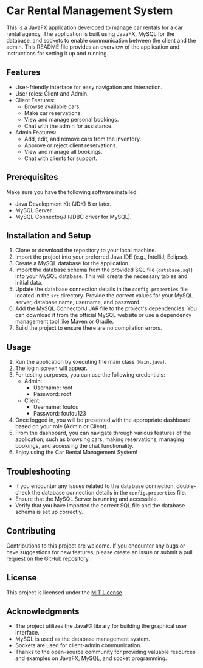 # Car Rental Management System

This is a JavaFX application developed to manage car rentals for a car rental agency. The application is built using JavaFX, MySQL for the database, and sockets to enable communication between the client and the admin. This README file provides an overview of the application and instructions for setting it up and running.

## Features

- User-friendly interface for easy navigation and interaction.
- User roles: Client and Admin.
- Client Features:
  - Browse available cars.
  - Make car reservations.
  - View and manage personal bookings.
  - Chat with the admin for assistance.
- Admin Features:
  - Add, edit, and remove cars from the inventory.
  - Approve or reject client reservations.
  - View and manage all bookings.
  - Chat with clients for support.

## Prerequisites

Make sure you have the following software installed:

- Java Development Kit (JDK) 8 or later.
- MySQL Server.
- MySQL Connector/J (JDBC driver for MySQL).

## Installation and Setup

1. Clone or download the repository to your local machine.
2. Import the project into your preferred Java IDE (e.g., IntelliJ, Eclipse).
3. Create a MySQL database for the application.
4. Import the database schema from the provided SQL file (`database.sql`) into your MySQL database. This will create the necessary tables and initial data.
5. Update the database connection details in the `config.properties` file located in the `src` directory. Provide the correct values for your MySQL server, database name, username, and password.
6. Add the MySQL Connector/J JAR file to the project's dependencies. You can download it from the official MySQL website or use a dependency management tool like Maven or Gradle.
7. Build the project to ensure there are no compilation errors.

## Usage

1. Run the application by executing the main class (`Main.java`).
2. The login screen will appear.
3. For testing purposes, you can use the following credentials:
   - Admin:
     - Username: root
     - Password: root
   - Client:
     - Username: foufou
     - Password: foufou123
4. Once logged in, you will be presented with the appropriate dashboard based on your role (Admin or Client).
5. From the dashboard, you can navigate through various features of the application, such as browsing cars, making reservations, managing bookings, and accessing the chat functionality.
6. Enjoy using the Car Rental Management System!

## Troubleshooting

- If you encounter any issues related to the database connection, double-check the database connection details in the `config.properties` file.
- Ensure that the MySQL Server is running and accessible.
- Verify that you have imported the correct SQL file and the database schema is set up correctly.

## Contributing

Contributions to this project are welcome. If you encounter any bugs or have suggestions for new features, please create an issue or submit a pull request on the GitHub repository.

## License

This project is licensed under the [MIT License](LICENSE).

## Acknowledgments

- The project utilizes the JavaFX library for building the graphical user interface.
- MySQL is used as the database management system.
- Sockets are used for client-admin communication.
- Thanks to the open-source community for providing valuable resources and examples on JavaFX, MySQL, and socket programming.
